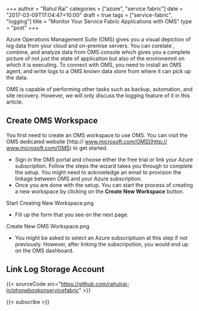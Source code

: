 ﻿+++
author = "Rahul Rai"
categories = ["azure", "service fabric"]
date = "2017-03-09T17:04:47+10:00"
draft = true
tags = ["service-fabric", "logging"]
title = "Monitor Your Service Fabric Applications with OMS"
type = "post"
+++

Azure Operations Management Suite (OMS) gives you a visual depiction of log data from your cloud and on-premise servers. You can corelate , combine, and analyze data from OMS console which gives you a complete picture of not just the state of application but also of the environemnt on which it is executing. To connect with OMS, you need to install an OMS agent, and write logs to a OMS known data store from where it can pick up the data.

OMS is capable of performing other tasks such as backup, automation, and site recovery. However, we will only discuss the logging feature of it in this article.

## Create OMS Workspace
You first need to create an OMS workspace to use OMS. You can visit the OMS dedicated website [http:// www.microsoft.com/OMS](http:// www.microsoft.com/OMS) to get started.

- Sign in the OMS portal and choose either the free trial or link your Azure subscription. Follow the steps the wizard takes you through to complete the setup. You might need to acknoeledge an email to provision the linkage between OMS and your Azure subscription.
- Once you are done with the setup. You can start the process of creating a new workspace by clicking on the **Create New Workspace** button. 

Start Creating New Workspace.png

- Fill up the form that you see on the next page. 

Create New OMS Workspace.png

- You might be asked to select an Azure subscriptiuon at this step if not previously. However, after linking the subscripotion, you would end up on the OMS dashboard. 

## Link Log Storage Account




{{< sourceCode src="https://github.com/rahulrai-in/phonebookonservicefabric" >}}



{{< subscribe >}}